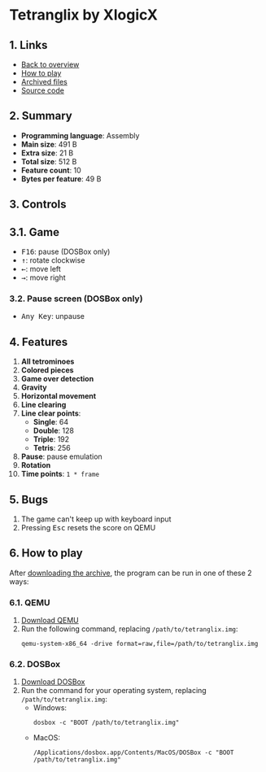 # Tetranglix by XlogicX

## 1. Links

- [Back to overview](../README.md)
- [How to play](#6-how-to-play)
- [Archived files](https://github.com/nineteendo/tetris4karchive/tree/main/tetranglix/archive)
- [Source code](https://github.com/XlogicX/tetranglix)

## 2. Summary

- **Programming language**: Assembly
- **Main size**: 491 B
- **Extra size**: 21 B
- **Total size**: 512 B
- **Feature count**: 10
- **Bytes per feature**: 49 B

## 3. Controls

## 3.1. Game

- <kbd>F16</kbd>: pause (DOSBox only)
- <kbd>↑</kbd>: rotate clockwise
- <kbd>←</kbd>: move left
- <kbd>→</kbd>: move right

### 3.2. Pause screen (DOSBox only)

- <kbd>Any Key</kbd>: unpause

## 4. Features

1. **All tetrominoes**
2. **Colored pieces**
3. **Game over detection**
4. **Gravity**
5. **Horizontal movement**
6. **Line clearing**
7. **Line clear points**:
    - **Single**: 64
    - **Double**: 128
    - **Triple**: 192
    - **Tetris**: 256
8. **Pause**: pause emulation
9. **Rotation**
10. **Time points**: `1 * frame`

## 5. Bugs

1. The game can't keep up with keyboard input
2. Pressing <kbd>Esc</kbd> resets the score on QEMU

## 6. How to play

After [downloading the archive](https://codeload.github.com/nineteendo/tetris4karchive/zip/refs/heads/main), the program can be run in one of these 2 ways:

### 6.1. QEMU

1. [Download QEMU](https://qemu.org/download)
2. Run the following command, replacing `/path/to/tetranglix.img`:
    ```shell
    qemu-system-x86_64 -drive format=raw,file=/path/to/tetranglix.img
    ```

### 6.2. DOSBox

1. [Download DOSBox](https://sourceforge.net/projects/dosbox/files/latest/download)
2. Run the command for your operating system, replacing `/path/to/tetranglix.img`:
    - Windows:
        ```shell
        dosbox -c "BOOT /path/to/tetranglix.img"
        ```
    - MacOS:
        ```shell
        /Applications/dosbox.app/Contents/MacOS/DOSBox -c "BOOT /path/to/tetranglix.img"
        ```